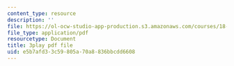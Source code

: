 ```yaml
---
content_type: resource
description: ''
file: https://ol-ocw-studio-app-production.s3.amazonaws.com/courses/18-217-graph-theory-and-additive-combinatorics-fall-2019/e5b7afd33c59805a70a8836bbcdd6608_ydyiq1Z22gc.pdf
file_type: application/pdf
resourcetype: Document
title: 3play pdf file
uid: e5b7afd3-3c59-805a-70a8-836bbcdd6608
---
```

